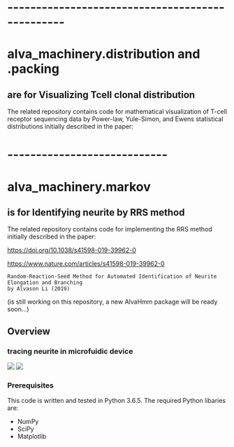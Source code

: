 
# ------------------------------------------------
# alva_machinery.distribution and .packing 
## are for Visualizing Tcell clonal distribution
The related repository contains code for mathematical visualization of T-cell receptor sequencing data by Power-law, Yule-Simon, and Ewens statistical distributions initially described in the paper: 






# ----------------------------
# alva_machinery.markov
## is for Identifying neurite by RRS method
The related repository contains code for implementing the RRS method initially described in the paper: 

<https://doi.org/10.1038/s41598-019-39962-0>

<https://www.nature.com/articles/s41598-019-39962-0>
```
Random-Reaction-Seed Method for Automated Identification of Neurite Elongation and Branching
by Alvason Li (2019)
```
(is still working on this repository, a new AlvaHmm package will be ready soon...)
## Overview
### tracing neurite in microfuidic device
![](https://github.com/alvason/identifying_neurite_by_RRS/blob/master/figure/AlvaHmm_demo_edge_detection_selected_seeding_selected_seed_window0.jpg)
![](https://github.com/alvason/identifying_neurite_by_RRS/blob/master/figure/AlvaHmm_demo_edge_detection_selected_seeding_connected_way_window3.png)

### Prerequisites
This code is written and tested in Python 3.6.5.
The required Python libaries are:
* NumPy
* SciPy
* Matplotlib